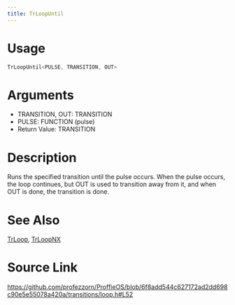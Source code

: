 ```yaml
---
title: TrLoopUntil
---
```


# Usage
```cpp
TrLoopUntil<PULSE, TRANSITION, OUT>
```

# Arguments
 * TRANSITION, OUT: TRANSITION
 * PULSE: FUNCTION (pulse)
 * Return Value: TRANSITION

# Description
Runs the specified transition until the pulse occurs.
When the pulse occurs, the loop continues, but OUT is used to
transition away from it, and when OUT is done, the transition is done.

# See Also
[TrLoop](/config/transitions/TrLoop.html), [TrLoopNX](/config/transitions/TrLoopNX.html)

# Source Link
https://github.com/profezzorn/ProffieOS/blob/6f8add544c627172ad2dd698c90e5e55078a420a/transitions/loop.h#L52

